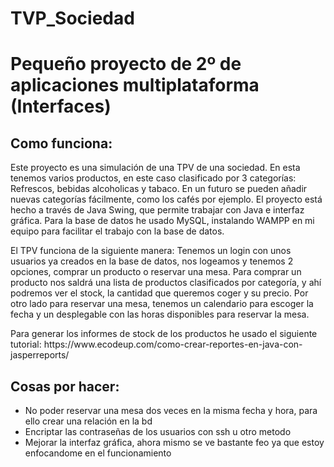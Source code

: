 # TVP_Sociedad
<h1>Pequeño proyecto de 2º de aplicaciones multiplataforma (Interfaces)</h1>
<h2>Como funciona:</h2>
<p>Este proyecto es una simulación de una TPV de una sociedad. En esta tenemos varios productos, en este caso clasificado por 3 categorías: Refrescos, bebidas alcoholicas y tabaco. En un futuro se pueden añadir nuevas categorías fácilmente, como los cafés por ejemplo. El proyecto está hecho a través de Java Swing, que permite trabajar con Java e interfaz gráfica. Para la base de datos he usado MySQL, instalando WAMPP en mi equipo para facilitar el trabajo con la base de datos.</p>
<p>El TPV funciona de la siguiente manera: Tenemos un login con unos usuarios ya creados en la base de datos, nos logeamos y tenemos 2 opciones, comprar un producto o reservar una mesa. Para comprar un producto nos saldrá una lista de productos clasificados por categoría, y ahí podremos ver el stock, la cantidad que queremos coger y su precio. Por otro lado para reservar una mesa, tenemos un calendario para escoger la fecha y un desplegable con las horas disponibles para reservar la mesa.</p>
<p>Para generar los informes de stock de los productos he usado el siguiente tutorial: https://www.ecodeup.com/como-crear-reportes-en-java-con-jasperreports/</p>
<h2>Cosas por hacer:</h2>
<ul>
<li>No poder reservar una mesa dos veces en la misma fecha y hora, para ello crear una relación en la bd</li>
<li>Encriptar las contraseñas de los usuarios con ssh u otro metodo</li>
<li>Mejorar la interfaz gráfica, ahora mismo se ve bastante feo ya que estoy enfocandome en el funcionamiento</li>
